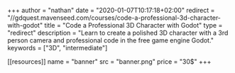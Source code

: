 +++
author = "nathan"
date = "2020-01-07T10:17:18+02:00"
redirect = "//gdquest.mavenseed.com/courses/code-a-professional-3d-character-with-godot"
title = "Code a Professional 3D Character with Godot"
type = "redirect"
description = "Learn to create a polished 3D character with a 3rd person camera and professional code in the free game engine Godot."
keywords = ["3D", "intermediate"]

[[resources]]
  name = "banner"
  src = "banner.png"
price = "30$"
+++
